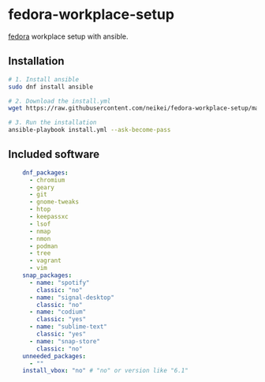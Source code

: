# fedora-workplace-setup

[fedora](https://getfedora.org/) workplace setup with ansible.

## Installation

```bash
# 1. Install ansible
sudo dnf install ansible

# 2. Download the install.yml
wget https://raw.githubusercontent.com/neikei/fedora-workplace-setup/master/install.yml

# 3. Run the installation
ansible-playbook install.yml --ask-become-pass
```

## Included software

```yaml
    dnf_packages:
      - chromium
      - geary
      - git
      - gnome-tweaks
      - htop
      - keepassxc
      - lsof
      - nmap
      - nmon
      - podman
      - tree
      - vagrant
      - vim
    snap_packages:
      - name: "spotify"
        classic: "no"
      - name: "signal-desktop"
        classic: "no"
      - name: "codium"
        classic: "yes"
      - name: "sublime-text"
        classic: "yes"
      - name: "snap-store"
        classic: "no"
    unneeded_packages:
      - ""
    install_vbox: "no" # "no" or version like "6.1"
```
